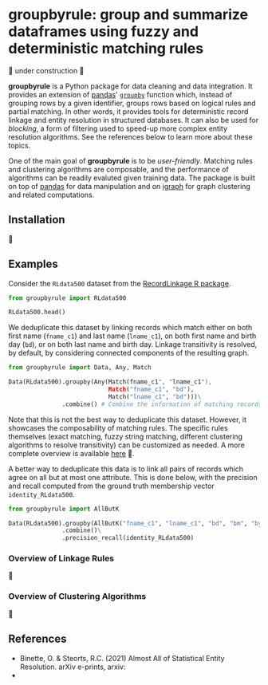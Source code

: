# groupbyrule: group and summarize dataframes using fuzzy and deterministic matching rules

:construction: under construction :construction:

**groupbyrule** is a Python package for data cleaning and data integration. It provides an extension of [pandas](https://pandas.pydata.org/)' [`groupby`](https://pandas.pydata.org/docs/reference/api/pandas.DataFrame.groupby.html) function which, instead of grouping rows by a given identifier, groups rows based on logical rules and partial matching. In other words, it provides tools for deterministic record linkage and entity resolution in structured databases. It can also be used for *blocking*, a form of filtering used to speed-up more complex entity resolution algorithms. See the references below to learn more about these topics.

One of the main goal of **groupbyrule** is to be *user-friendly*. Matching rules and clustering algorithms are composable, and the performance of algorithms can be readily evaluted given training data. The package is built on top of [pandas](https://pandas.pydata.org) for data manipulation and on [igraph](https://igraph.org/python/) for graph clustering and related computations.

## Installation

:construction:

## Examples

Consider the `RLdata500` dataset from the [RecordLinkage R package](https://www.google.com/search?channel=fs&client=ubuntu&q=recordlinkage+r+package).

```python
from groupbyrule import RLdata500

RLdata500.head()
```

We deduplicate this dataset by linking records which match either on both first name (`fname_c1`) and last name (`lname_c1`), on both first name and birth day (`bd`), or on both last name and birth day. Linkage transitivity is resolved, by default, by considering connected components of the resulting graph.

```python
from groupbyrule import Data, Any, Match

Data(RLdata500).groupby(Any(Match(fname_c1", "lname_c1"),
                            Match("fname_c1", "bd"),
                            Match("lname_c1", "bd")))\
               .combine() # Combine the information of matching records in lists 
```

Note that this is not the best way to deduplicate this dataset. However, it showcases the composability of matching rules. The specific rules themselves (exact matching, fuzzy string matching, different clustering algorithms to resolve transitivity) can be customized as needed. A more complete overview is available [here]() :construction:.

A better way to deduplicate this data is to link all pairs of records which agree on all but at most one attribute. This is done below, with the precision and recall computed from the ground truth membership vector `identity_RLdata500`.

```python
from groupbyrule import AllButK

Data(RLdata500).groupby(AllButK("fname_c1", "lname_c1", "bd", "bm", "by", k=1))\
               .combine()\
               .precision_recall(identity_RLdata500)
```

### Overview of Linkage Rules

:construction:

### Overview of Clustering Algorithms

:construction:

## References

- Binette, O. & Steorts, R.C. (2021) Almost All of Statistical Entity Resolution. arXiv e-prints, arxiv:
- 